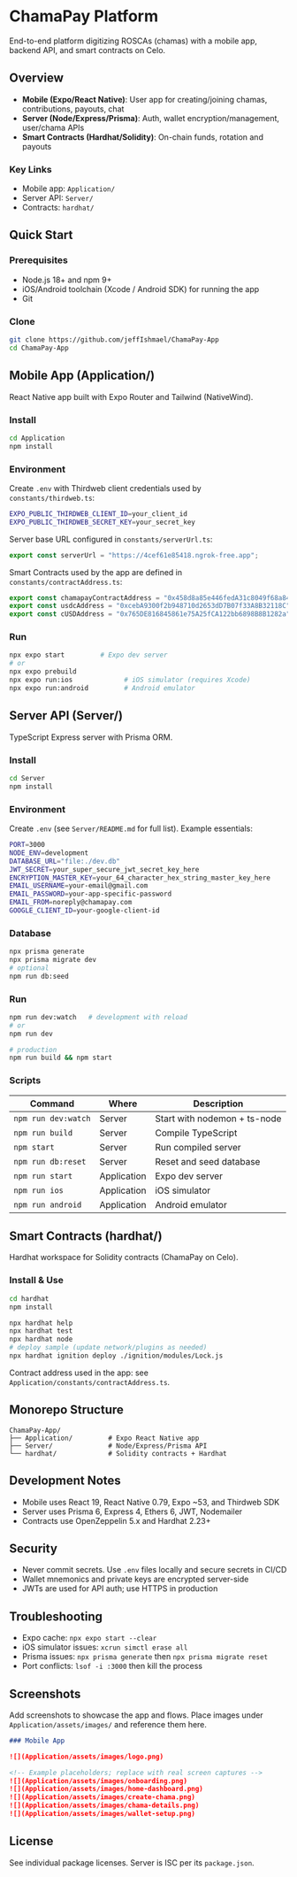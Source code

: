 # ChamaPay Platform

End-to-end platform digitizing ROSCAs (chamas) with a mobile app, backend API, and smart contracts on Celo.

## Overview

- **Mobile (Expo/React Native)**: User app for creating/joining chamas, contributions, payouts, chat
- **Server (Node/Express/Prisma)**: Auth, wallet encryption/management, user/chama APIs
- **Smart Contracts (Hardhat/Solidity)**: On-chain funds, rotation and payouts

### Key Links

- Mobile app: `Application/`
- Server API: `Server/`
- Contracts: `hardhat/`

## Quick Start

### Prerequisites

- Node.js 18+ and npm 9+
- iOS/Android toolchain (Xcode / Android SDK) for running the app
- Git

### Clone

```bash
git clone https://github.com/jeffIshmael/ChamaPay-App
cd ChamaPay-App
```

## Mobile App (Application/)

React Native app built with Expo Router and Tailwind (NativeWind).

### Install

```bash
cd Application
npm install
```

### Environment

Create `.env` with Thirdweb client credentials used by `constants/thirdweb.ts`:

```bash
EXPO_PUBLIC_THIRDWEB_CLIENT_ID=your_client_id
EXPO_PUBLIC_THIRDWEB_SECRET_KEY=your_secret_key
```

Server base URL configured in `constants/serverUrl.ts`:

```ts
export const serverUrl = "https://4cef61e85418.ngrok-free.app";
```

Smart Contracts used by the app are defined in `constants/contractAddress.ts`:

```ts
export const chamapayContractAddress = "0x458d8a85e446fedA31c8049f68a84F94bBC0F553";
export const usdcAddress = "0xcebA9300f2b948710d2653dD7B07f33A8B32118C";
export const cUSDAddress = "0x765DE816845861e75A25fCA122bb6898B8B1282a";
```

### Run

```bash
npx expo start         # Expo dev server
# or
npx expo prebuild
npx expo run:ios             # iOS simulator (requires Xcode)
npx expo run:android         # Android emulator
```

## Server API (Server/)

TypeScript Express server with Prisma ORM.

### Install

```bash
cd Server
npm install
```

### Environment

Create `.env` (see `Server/README.md` for full list). Example essentials:

```bash
PORT=3000
NODE_ENV=development
DATABASE_URL="file:./dev.db"
JWT_SECRET=your_super_secure_jwt_secret_key_here
ENCRYPTION_MASTER_KEY=your_64_character_hex_string_master_key_here
EMAIL_USERNAME=your-email@gmail.com
EMAIL_PASSWORD=your-app-specific-password
EMAIL_FROM=noreply@chamapay.com
GOOGLE_CLIENT_ID=your-google-client-id
```

### Database

```bash
npx prisma generate
npx prisma migrate dev
# optional
npm run db:seed
```

### Run

```bash
npm run dev:watch   # development with reload
# or
npm run dev

# production
npm run build && npm start
```

### Scripts

| Command | Where | Description |
|---|---|---|
| `npm run dev:watch` | Server | Start with nodemon + ts-node |
| `npm run build` | Server | Compile TypeScript |
| `npm start` | Server | Run compiled server |
| `npm run db:reset` | Server | Reset and seed database |
| `npm run start` | Application | Expo dev server |
| `npm run ios` | Application | iOS simulator |
| `npm run android` | Application | Android emulator |

## Smart Contracts (hardhat/)

Hardhat workspace for Solidity contracts (ChamaPay on Celo).

### Install & Use

```bash
cd hardhat
npm install

npx hardhat help
npx hardhat test
npx hardhat node
# deploy sample (update network/plugins as needed)
npx hardhat ignition deploy ./ignition/modules/Lock.js
```

Contract address used in the app: see `Application/constants/contractAddress.ts`.

## Monorepo Structure

```
ChamaPay-App/
├── Application/         # Expo React Native app
├── Server/              # Node/Express/Prisma API
└── hardhat/             # Solidity contracts + Hardhat
```

## Development Notes

- Mobile uses React 19, React Native 0.79, Expo ~53, and Thirdweb SDK
- Server uses Prisma 6, Express 4, Ethers 6, JWT, Nodemailer
- Contracts use OpenZeppelin 5.x and Hardhat 2.23+

## Security

- Never commit secrets. Use `.env` files locally and secure secrets in CI/CD
- Wallet mnemonics and private keys are encrypted server-side
- JWTs are used for API auth; use HTTPS in production

## Troubleshooting

- Expo cache: `npx expo start --clear`
- iOS simulator issues: `xcrun simctl erase all`
- Prisma issues: `npx prisma generate` then `npx prisma migrate reset`
- Port conflicts: `lsof -i :3000` then kill the process

## Screenshots

Add screenshots to showcase the app and flows. Place images under `Application/assets/images/` and reference them here.

```md
### Mobile App

![](Application/assets/images/logo.png)

<!-- Example placeholders; replace with real screen captures -->
![](Application/assets/images/onboarding.png)
![](Application/assets/images/home-dashboard.png)
![](Application/assets/images/create-chama.png)
![](Application/assets/images/chama-details.png)
![](Application/assets/images/wallet-setup.png)
```

## License

See individual package licenses. Server is ISC per its `package.json`.


